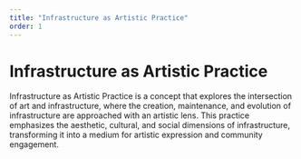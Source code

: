 ```yaml
---
title: "Infrastructure as Artistic Practice"
order: 1
---
```


# Infrastructure as Artistic Practice

Infrastructure as Artistic Practice is a concept that explores the intersection of art and infrastructure, where the
creation, maintenance, and evolution of infrastructure are approached with an artistic lens. This practice emphasizes
the aesthetic, cultural, and social dimensions of infrastructure, transforming it into a medium for artistic expression
and community engagement.